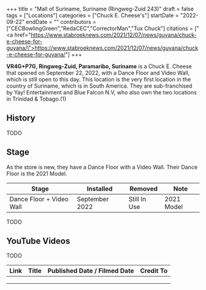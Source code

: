 +++
title = "Mall of Suriname, Suriname (Ringweg-Zuid 243)"
draft = false
tags = ["Locations"]
categories = ["Chuck E. Cheese's"]
startDate = "2022-09-22"
endDate = ""
contributors = ["CECBowlingGreen","RedaCEC","CorrectorMan","Tux Chuck"]
citations = ["<a href=\"https://www.stabroeknews.com/2021/12/07/news/guyana/chuck-e-cheese-for-guyana/\">https://www.stabroeknews.com/2021/12/07/news/guyana/chuck-e-cheese-for-guyana/</a>"]
+++

**VR4G+P7G, Ringweg-Zuid, Paramaribo, Suriname** is a Chuck E. Cheese that opened on September 22, 2022, with a Dance Floor and Video Wall, which is still open to this day. This location is the very first location in the country of Suriname, which is in South America. They are sub-franchised by Yay! Entertainment and Blue Falcon N.V, who also own the two locations in Trinidad &amp; Tobago.(1)

## History

TODO

## Stage

As the store is new, they have a Dance Floor with a Video Wall. Their Dance Floor is the 2021 Model.

| Stage                    | Installed      | Removed      | Note       |
|--------------------------|----------------|--------------|------------|
| Dance Floor + Video Wall | September 2022 | Still In Use | 2021 Model |

TODO

## YouTube Videos

TODO

| Link | Title | Published Date / Filmed Date | Credit To |
|------|-------|------------------------------|-----------|
|      |       |                              |           |
|      |       |                              |           |
|      |       |                              |           |